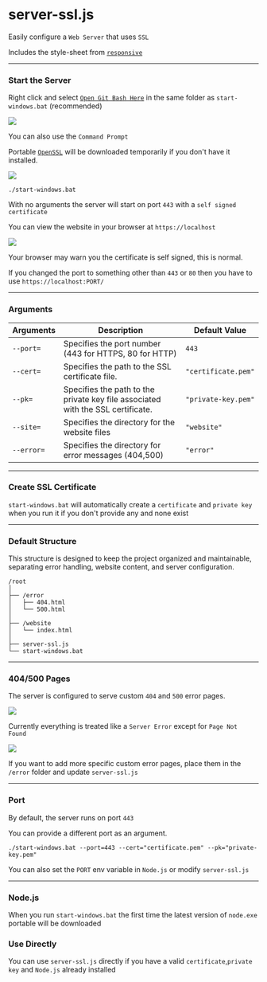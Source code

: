 # server-ssl.js

Easily configure a `Web Server` that uses `SSL`

Includes the style-sheet from [`responsive`](https://github.com/FirstTimeEZ/responsive)

--------

### Start the Server

Right click and select [`Open Git Bash Here`](https://git-scm.com/downloads/win) in the same folder as `start-windows.bat` (recommended)

[![](https://i.imgur.com/WkLlML1.png)](https://git-scm.com/downloads/win)

You can also use the `Command Prompt`

Portable [`OpenSSL`](https://github.com/FirstTimeEZ/openssl) will be downloaded temporarily if you don't have it installed.

[![](https://i.imgur.com/COxLCaf.png)](https://github.com/FirstTimeEZ/responsive)

```
./start-windows.bat
```

With no arguments the server will start on port `443` with a `self signed certificate`

You can view the website in your browser at `https://localhost`

[![](https://i.imgur.com/4AeJ9Rs.png)](https://github.com/FirstTimeEZ/responsive)

Your browser may warn you the certificate is self signed, this is normal.

If you changed the port to something other than `443` or `80` then you have to use `https://localhost:PORT/`

--------

### Arguments

| Arguments       | Description                                      | Default Value         |
|--------------|--------------------------------------------------|-----------------------|
| `--port=`    | Specifies the port number (443 for HTTPS, 80 for HTTP) | `443` |
| `--cert=`    | Specifies the path to the SSL certificate file. | `"certificate.pem"` |
| `--pk=`      | Specifies the path to the private key file associated with the SSL certificate. | `"private-key.pem"` |
| `--site=`    | Specifies the directory for the website files | `"website"` |
| `--error=`   | Specifies the directory for error messages (404,500) | `"error"` |

--------

### Create SSL Certificate

`start-windows.bat` will automatically create a `certificate` and `private key` when you run it if you don't provide any and none exist

--------

### Default Structure

This structure is designed to keep the project organized and maintainable, separating error handling, website content, and server configuration.

```
/root
│
├── /error
│   ├── 404.html
│   └── 500.html
│
├── /website
│   └── index.html
│
├── server-ssl.js
└── start-windows.bat
```

--------

### 404/500 Pages

The server is configured to serve custom `404` and `500` error pages. 

[![](https://i.imgur.com/LvLnXMR.png)](https://github.com/FirstTimeEZ/responsive)

Currently everything is treated like a `Server Error` except for `Page Not Found`

[![](https://i.imgur.com/HJoNquS.png)](https://github.com/FirstTimeEZ/responsive)

If you want to add more specific custom error pages, place them in the `/error` folder and update `server-ssl.js`

--------

### Port

By default, the server runs on port `443`

You can provide a different port as an argument.

```
./start-windows.bat --port=443 --cert="certificate.pem" --pk="private-key.pem"
```

You can also set the `PORT` env variable in `Node.js` or modify `server-ssl.js`

--------

### Node.js

When you run `start-windows.bat` the first time the latest version of `node.exe` portable will be downloaded

### Use Directly

You can use `server-ssl.js` directly if you have a valid `certificate`,`private key` and `Node.js` already installed